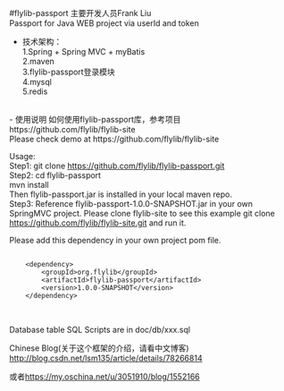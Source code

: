 #flylib-passport
主要开发人员Frank Liu <br/>
Passport for Java WEB project via userId and token

- 技术架构： <br/>
1.Spring + Spring MVC + myBatis <br/>
2.maven <br/>
3.flylib-passport登录模块 <br/>
4.mysql <br/>
5.redis <br/>
<br/>
- 使用说明
如何使用flylib-passport库，参考项目https://github.com/flylib/flylib-site  <br/>
Please check demo at https://github.com/flylib/flylib-site <br/>

Usage: <br/>
Step1: git clone https://github.com/flylib/flylib-passport.git   <br/>
Step2: cd flylib-passport   <br/>
   mvn install    <br/>
Then flylib-passport.jar is installed in your local maven repo.  <br/>
Step3: Reference flylib-passport-1.0.0-SNAPSHOT.jar in your own SpringMVC project. Please clone flylib-site to see this example
git clone https://github.com/flylib/flylib-site.git    and run it. <br/>

Please add this dependency in your own project pom file.
<pre><code>
	&lt;dependency&gt;
		&lt;groupId>org.flylib&lt;/groupId&gt;
		&lt;artifactId>flylib-passport&lt;/artifactId&gt;
		&lt;version>1.0.0-SNAPSHOT&lt;/version&gt;
	&lt;/dependency&gt;
</pre></code>
<br/>

Database table SQL Scripts are in doc/db/xxx.sql <br/>

Chinese Blog(关于这个框架的介绍，请看中文博客) <a href="http://blog.csdn.net/lsm135/article/details/78266814"
 target="_blank">http://blog.csdn.net/lsm135/article/details/78266814</a> <br/>
 
 或者<a href="https://my.oschina.net/u/3051910/blog/1552166"
 target="_blank">https://my.oschina.net/u/3051910/blog/1552166</a> <br/>
 
